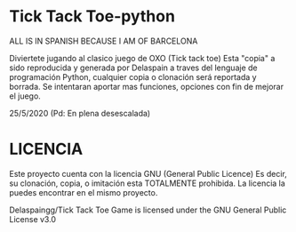 # Tick Tack Toe-python

ALL IS IN SPANISH BECAUSE I AM OF BARCELONA

Diviertete jugando al clasico juego de OXO (Tick tack toe) 
Esta "copia" a sido reproducida y generada por Delaspain a traves del lenguaje de programación Python, cualquier copia o clonación será reportada y borrada.
Se intentaran aportar mas funciones, opciones con fin de mejorar el juego. 

25/5/2020 (Pd: En plena desescalada)




# LICENCIA 

Este proyecto cuenta con la licencia GNU (General Public Licence) Es decir, su clonación, copia, o imitación esta TOTALMENTE prohibida. La licencia la puedes encontrar en el mismo proyecto.

Delaspaingg/Tick Tack Toe Game is licensed under the
GNU General Public License v3.0
